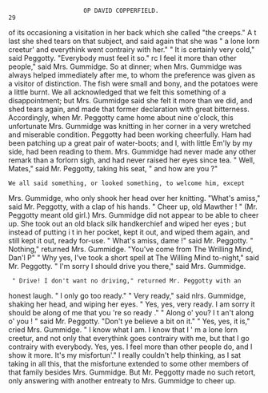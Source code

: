                          OP DAVID COPPERFIELD.                            29
of its occasioning a visitation in her back which she called "the creeps."
A t last she shed tears on that subject, and said again that she was " a lone
lorn creetur' and everythink went contrairy with her."
     " It is certainly very cold," said Peggotty. "Everybody must feel it so."
    rc I feel it more than other people," said Mrs. Gummidge.
     So at dinner; when Mrs. Gummidge was always helped immediately
after me, to whom the preference was given as a visitor of distinction.
The fish were small and bony, and the potatoes were a little burnt. We
all acknowledged that we felt this something of a disappointment; but
Mrs. Gummidge said she felt it more than we did, and shed tears again,
and made that former declaration with great bitterness.
    Accordingly, when Mr. Peggotty came home about nine o'clock, this
unfortunate Mrs. Gummidge was knitting in her corner in a very wretched
and miserable condition. Peggotty had been working cheerfully. Ham
had been patching up a great pair of water-boots; and I, with little
Em'ly by my side, had been reading to them. Mrs. Gummidge had never
made any other remark than a forlorn sigh, and had never raised her eyes
since tea.
     " Well, Mates," said Mr. Peggotty, taking his seat, " and how are you ?"

    We all said something, or looked something, to welcome him, except
 Mrs. Gummidge, who only shook her head over her knitting.
     "What's amiss," said Mr. Peggotty, with a clap of his hands.
" Cheer up, old Mawther ! " (Mr. Peggotty meant old girl.)
    Mrs. Gummidge did not appear to be able to cheer up. She took out
an old black silk handkerchief and wiped her eyes ; but instead of putting
i t in her pocket, kept it out, and wiped them again, and still kept it out,
ready for-use.
    " What's amiss, dame !" said Mr. Peggotty.
    " Nothing," returned Mrs. Gummidge. "You've come from The
Wrilling Mind, Dan'l P"
     " Why yes, I've took a short spell at The Willing Mind to-night," said
Mr. Peggotty.
     " I'm sorry I should drive you there," said Mrs. Gummidge.

     " Drive! I don't want no driving," returned Mr. Peggotty with an

honest laugh. " I only go too ready."
     " Very ready," said nlrs. Gummidge, shaking her head, and wiping her
eyes. " Yes, yes, very ready. I am sorry it should be along of me that
you 're so ready ."
     " Along o' you? I t an't along o' you ! " said Mr. Peggotty. "Don't
ye believe a bit on it."
     " Yes, yes, it is," cried Mrs. Gummidge. " I know what I am. I
 know that I ' m a lone lorn creetur, and not only that everythink
 goes contrairy with me, but that I go contrairy with everybody. Yes,
yes. I feel more than other people do, and I show it more. It's my
 misfortun'."
     I really couldn't help thinking, as I sat taking in all this, that the
 misfortune extended to some other members of that family besides
 Mrs. Gummidge. But Mr. Peggotty made no such retort, only answering
 with another entreaty to Mrs. Gummidge to cheer up.
